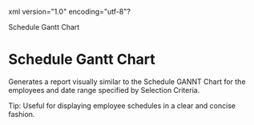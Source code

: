 xml version="1.0" encoding="utf-8"?





Schedule Gantt Chart




# Schedule Gantt Chart

Generates a report visually similar to the Schedule GANNT Chart for the employees and date range specified by Selection Criteria.

Tip: Useful for displaying employee schedules in a clear and concise fashion.